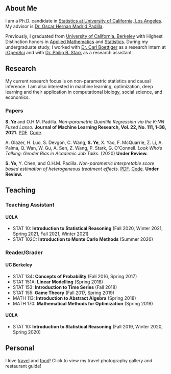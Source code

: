 ## About Me

I am a Ph.D. candidate in [Statistics at University of California, Los Angeles](http://statistics.ucla.edu/). My advisor is [Dr. Oscar Hernan Madrid Padilla](https://hernanmp.github.io/).

Previously, I graduated from [University of California, Berkeley](http://www.berkeley.edu) with Highest Distinction honors in [Applied Mathematics](https://math.berkeley.edu/) and [Statistics](http://statistics.berkeley.edu/). During my undergraduate study, I worked with [Dr. Carl Boettiger](https://www.carlboettiger.info/) as a research intern at [rOpenSci](https://ropensci.org/) and with [Dr. Philip B. Stark](https://www.stat.berkeley.edu/~stark/) as a research assistant.


## Research
My current research focus is on non-parametric statistics and causal inference. I am also interested in machine learning, optimization, deep learning and their application in computational biology, social science, and economics.

### Papers
**S. Ye** and O.H.M. Padilla. *Non-parametric Quantile Regression via the K-NN Fused Lasso.* **Journal of Machine Learning Research, Vol. 22, No. 111, 1-38, 2021.** [PDF](https://www.jmlr.org/papers/volume22/20-1462/20-1462.pdf). [Code](https://github.com/stevenysw/qt_knnfl). 

A. Glazer, H. Luo, S. Devgon, C. Wang, **S. Ye**, X. Yao, F. McQuarrie, Z. Li, A. Palma, Q. Wan, W. Gu, A. Sen, Z. Wang, P. Stark, G. O'Connell. *Look Who’s Talking: Gender Bias in Academic Job Talks.* (2020) **Under Review.**

**S. Ye**, Y. Chen, and O.H.M. Padilla. *Non-parametric interpretable score based estimation of heterogeneous treatment effects.* [PDF](https://arxiv.org/pdf/2110.02401.pdf). [Code](https://github.com/stevenysw/causal_pp). **Under Review.**

## Teaching
### Teaching Assistant
#### UCLA
*   STAT 10: **Introduction to Statistical Reasoning** (Fall 2020, Winter 2021, Spring 2021, Fall 2021, Winter 2021)
*   STAT 102C: **Introduction to Monte Carlo Methods** (Summer 2020)

### Reader/Grader
#### UC Berkeley
*   STAT 134: **Concepts of Probability** (Fall 2016, Spring 2017)
*   STAT 151A: **Linear Modelling** (Spring 2018)
*   STAT 153: **Introduction to Time Series** (Fall 2018)
*   STAT 155: **Game Theory** (Fall 2017, Spring 2019)
*   MATH 113: **Introduction to Abstract Algebra** (Spring 2018)
*   MATH 170: **Mathematical Methods for Optimization** (Spring 2019)

#### UCLA
*   STAT 10: **Introduction to Statistical Reasoning** (Fall 2019, Winter 2020, Spring 2020)

## Personal
I love [travel](travel.md) and [food](food.md)! Click to view my travel photography gallery and restaurant guide!

